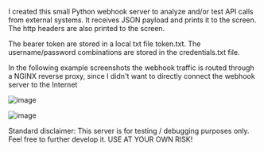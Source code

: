 I created this small Python webhook server to analyze and/or test API calls from external systems.
It receives JSON payload and prints it to the screen. The http headers are also printed to the screen.

The bearer token are stored in a local txt file token.txt. The username/password combinations are
stored in the credentials.txt file.

In the following example screenshots the webhook traffic is routed through a NGINX reverse proxy,
since I didn't want to directly connect the webhook server to the Internet

![image](https://github.com/user-attachments/assets/a0788516-2149-467c-ab6a-3f9c210734dd)

![image](https://github.com/user-attachments/assets/207bf179-0ef8-45ab-b674-819adf9a8db0)

Standard disclaimer:
This server is for testing / debugging purposes only. Feel free to further develop it.
USE AT YOUR OWN RISK!
